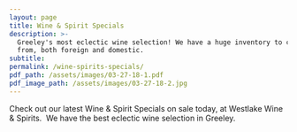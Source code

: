 ```yaml
---
layout: page
title: Wine & Spirit Specials
description: >-
  Greeley's most eclectic wine selection! We have a huge inventory to choose
  from, both foreign and domestic.
subtitle:
permalink: /wine-spirits-specials/
pdf_path: /assets/images/03-27-18-1.pdf
pdf_image_path: /assets/images/03-27-18-2.jpg
---
```


Check out our latest Wine & Spirit Specials on sale today, at Westlake Wine & Spirits.  We have the best eclectic wine selection in Greeley.